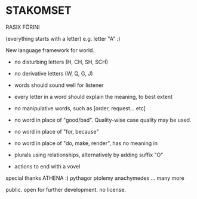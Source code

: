 # STAKOMSET
RASIX FÖRINI

(everything starts with a letter) 
e.g. letter "A" :)

New language framework for world.

- no disturbing letters (H, CH, SH, SCH)
- no derivative letters (W, Q, G, J)
- words should sound well for listener

- every letter in a word should explain the meaning, to best extent
- no manipulative words, such as [order, request... etc]


- no word in place of "good/bad". Quality-wise case quality may be used.
- no word in place of "for, because"
- no word in place of "do, make, render", has no meaning in 


- plurals using relationships, alternatively by adding suffix "O"
- actions to end with a vovel



special thanks
ATHENA :)
pythagor
ptolemy
anachymedes
... many more


public. open for further development. no license.